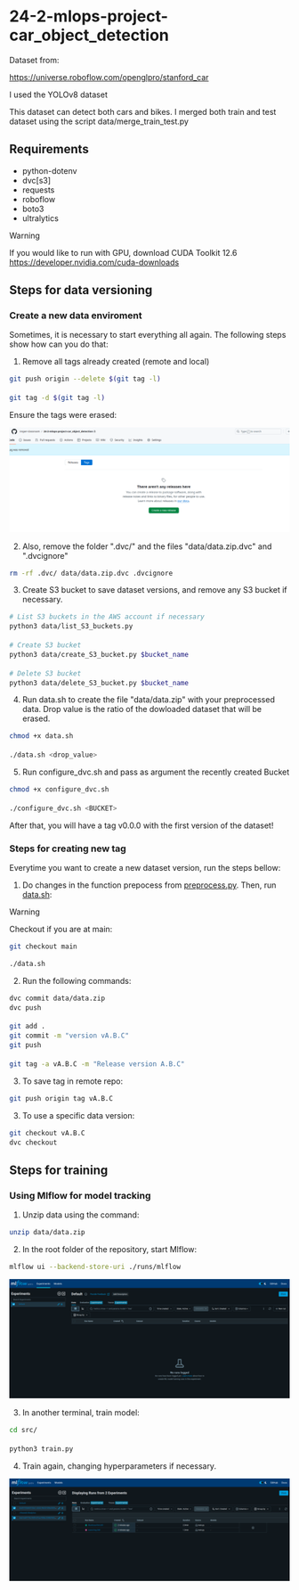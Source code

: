 # 24-2-mlops-project-car_object_detection

Dataset from:

https://universe.roboflow.com/openglpro/stanford_car

I used the YOLOv8 dataset

This dataset can detect both cars and bikes. I merged both train and test dataset using the script data/merge_train_test.py

## Requirements
- python-dotenv
- dvc[s3]
- requests
- roboflow
- boto3
- ultralytics

> [!WARNING]
> If you would like to run with GPU, download CUDA Toolkit 12.6 https://developer.nvidia.com/cuda-downloads

## Steps for data versioning

### Create a new data enviroment

Sometimes, it is necessary to start everything all again. The following steps show how can you do that:

1. Remove all tags already created (remote and local)

```Bash
git push origin --delete $(git tag -l)

git tag -d $(git tag -l)
```

Ensure the tags were erased:

![tags_erased](./imgs/tags_erased.png)

2. Also, remove the folder ".dvc/" and the files "data/data.zip.dvc" and ".dvcignore"

```Bash
rm -rf .dvc/ data/data.zip.dvc .dvcignore
```

3. Create S3 bucket to save dataset versions, and remove any S3 bucket if necessary.

```Bash
# List S3 buckets in the AWS account if necessary
python3 data/list_S3_buckets.py

# Create S3 bucket
python3 data/create_S3_bucket.py $bucket_name

# Delete S3 bucket
python3 data/delete_S3_bucket.py $bucket_name
```

4. Run data.sh to create the file "data/data.zip" with your preprocessed data. Drop value is the ratio of the dowloaded dataset that will be erased.

```Bash
chmod +x data.sh

./data.sh <drop_value>
```

5. Run configure_dvc.sh and pass as argument the recently created Bucket

```Bash
chmod +x configure_dvc.sh

./configure_dvc.sh <BUCKET>
```

After that,  you will have a tag v0.0.0 with the first version of the dataset!

### Steps for creating new tag

Everytime you want to create a new dataset version, run the steps bellow:

1. Do changes in the function prepocess from [preprocess.py](./data/preprocess.py). Then, run [data.sh](./data.sh):

> [!WARNING]
> Checkout if you are at main:
> ```Bash
> git checkout main
> ```

```Bash
./data.sh
```

2. Run the following commands:

```Bash
dvc commit data/data.zip
dvc push

git add .
git commit -m "version vA.B.C"
git push

git tag -a vA.B.C -m "Release version A.B.C"
```

3. To save tag in remote repo:

```Bash
git push origin tag vA.B.C
```

3. To use a specific data version:

```Bash
git checkout vA.B.C
dvc checkout
```

## Steps for training

### Using Mlflow for model tracking

1. Unzip data using the command:

```Bash
unzip data/data.zip
```

2. In the root folder of the repository, start Mlflow:

```Bash
mlflow ui --backend-store-uri ./runs/mlflow
```

![empty_mlfow](./imgs/empty_mlflow.png)

3. In another terminal, train model:

```Bash
cd src/

python3 train.py
```

4. Train again, changing hyperparameters if necessary.


![mlflow_working](./imgs/mlflow_working.png)